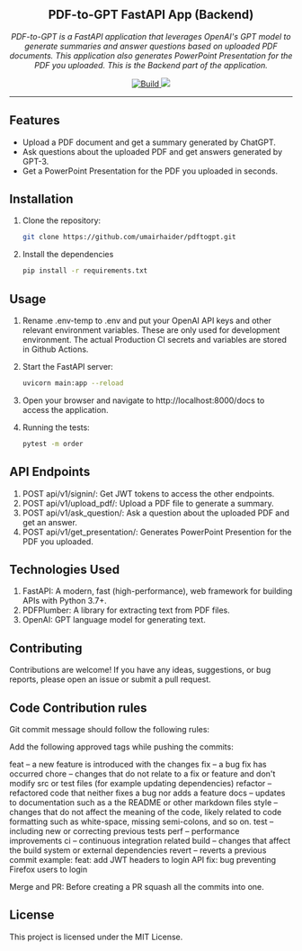 <h2 align="center">
  PDF-to-GPT FastAPI App (Backend)
</h2>
<p align="center">
    <em>PDF-to-GPT is a FastAPI application that leverages OpenAI's GPT model to generate summaries and answer questions based on uploaded PDF documents. This application also generates PowerPoint Presentation for the PDF you uploaded. This is the Backend part of the application.</em>
</p>
<p align="center">
<a href="https://github.com/umairhaider/pdftogpt/actions/workflows/pytest.yml" target="_blank">
    <img src="https://img.shields.io/github/actions/workflow/status/umairhaider/pdftogpt/pytest.yml?branch=main" alt="Build">
</a>
<a href="https://codecov.io/gh/umairhaider/pdftogpt" > 
 <img src="https://codecov.io/gh/umairhaider/pdftogpt/branch/main/graph/badge.svg?token=AOMLSUAO3A"/> 
 </a>
</p>

---

## Features

- Upload a PDF document and get a summary generated by ChatGPT.
- Ask questions about the uploaded PDF and get answers generated by GPT-3.
- Get a PowerPoint Presentation for the PDF you uploaded in seconds.

## Installation

1. Clone the repository:

   ```bash
   git clone https://github.com/umairhaider/pdftogpt.git
   
2. Install the dependencies
   ```bash
   pip install -r requirements.txt


## Usage

1. Rename .env-temp to .env and put your OpenAI API keys and other relevant environment variables. These are only used for development environment. The actual Production CI secrets and variables are stored in Github Actions.

2. Start the FastAPI server:

   ```bash
   uvicorn main:app --reload

3. Open your browser and navigate to http://localhost:8000/docs to access the application.

4. Running the tests:

   ```bash
   pytest -m order

## API Endpoints

1. POST api/v1/signin/: Get JWT tokens to access the other endpoints.
2. POST api/v1/upload_pdf/: Upload a PDF file to generate a summary.
3. POST api/v1/ask_question/: Ask a question about the uploaded PDF and get an answer.
2. POST api/v1/get_presentation/: Generates PowerPoint Presention for the PDF you uploaded.

## Technologies Used

1. FastAPI: A modern, fast (high-performance), web framework for building APIs with Python 3.7+.
2. PDFPlumber: A library for extracting text from PDF files.
3. OpenAI: GPT language model for generating text.

## Contributing

Contributions are welcome! If you have any ideas, suggestions, or bug reports, please open an issue or submit a pull request.

## Code Contribution rules

Git commit message should follow the following rules:

Add the following approved tags while pushing the commits:

feat – a new feature is introduced with the changes
fix – a bug fix has occurred
chore – changes that do not relate to a fix or feature and don't modify src or test files (for example updating dependencies)
refactor – refactored code that neither fixes a bug nor adds a feature
docs – updates to documentation such as a the README or other markdown files
style – changes that do not affect the meaning of the code, likely related to code formatting such as white-space, missing semi-colons, and so on.
test – including new or correcting previous tests
perf – performance improvements
ci – continuous integration related
build – changes that affect the build system or external dependencies
revert – reverts a previous commit
example: feat: add JWT headers to login API fix: bug preventing Firefox users to login

Merge and PR: Before creating a PR squash all the commits into one.

## License

This project is licensed under the MIT License.

